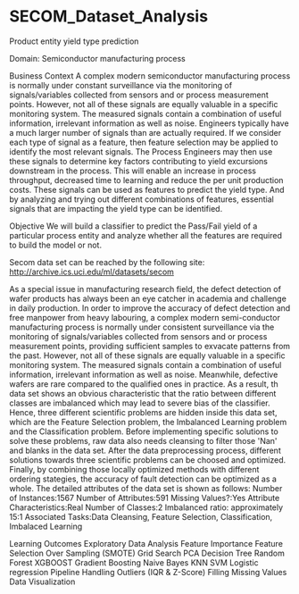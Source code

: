 # SECOM_Dataset_Analysis

Product entity yield type prediction

Domain: Semiconductor manufacturing process

Business Context
A complex modern semiconductor manufacturing process is normally under constant surveillance via the monitoring of signals/variables collected from sensors and or process measurement points. However, not all of these signals are equally valuable in a specific monitoring system.
The measured signals contain a combination of useful information, irrelevant information as well as noise. Engineers typically have a much larger number of signals than are actually required. If we consider each type of signal as a feature, then feature selection may be applied to identify the most relevant signals. The Process Engineers may then use these signals to determine key factors contributing to yield excursions
downstream in the process. This will enable an increase in process throughput, decreased time to learning and reduce the per unit production costs. These signals can be used as features to predict the yield type. And by analyzing and trying out different combinations of features, essential signals that are impacting the yield type can be identified.

Objective 
We will build a classifier to predict the Pass/Fail yield of a particular process entity and
analyze whether all the features are required to build the model or not.

Secom data set can be reached by the following site:
http://archive.ics.uci.edu/ml/datasets/secom

As a special issue in manufacturing research field, the defect detection of wafer products has always been an eye catcher in academia and challenge in daily production. In order to improve the accuracy of defect detection and free manpower from heavy labouring, a complex modern semi-conductor manufacturing process is normally under consistent surveillance via the monitoring of signals/variables collected from sensors and or process measurement points, providing sufficient samples to exvacate patterns from the past. However, not all of these signals are equally valuable in a specific monitoring system. The measured signals contain a combination of useful information, irrelevant information as well as noise. Meanwhile, defective wafers are rare compared to the qualified ones in practice. As a result, th data set shows an obvious characteristic that the ratio between different classes are imbalanced which may lead to severe bias of the classifier.
Hence, three different scientific problems are hidden inside this data set, which are the Feature Selection problem, the Imbalanced Learning problem and the Classification problem. Before implementing specific solutions to solve these problems, raw data also needs cleansing to filter those 'Nan' and blanks in the data set. After the data preprocessing process, different solutions towards three scientific problems can be choosed and optimized. Finally, by combining those locally optimized methods with different ordering stategies, the accuracy of fault detection can be optimized as a whole.
The detailed attributes of the data set is shown as follows:
Number of Instances:1567
Number of Attributes:591
Missing Values?:Yes
Attribute Characteristics:Real
Number of Classes:2
Imbalanced ratio: approximately 15:1
Associated Tasks:Data Cleansing, Feature Selection, Classification, Imbalaced Learning

Learning Outcomes
Exploratory Data Analysis
Feature Importance
Feature Selection
Over Sampling (SMOTE)
Grid Search
PCA
Decision Tree
Random Forest
XGBOOST
Gradient Boosting
Naive Bayes
KNN
SVM
Logistic regression
Pipeline
Handling Outliers (IQR & Z-Score)
Filling Missing Values
Data Visualization
